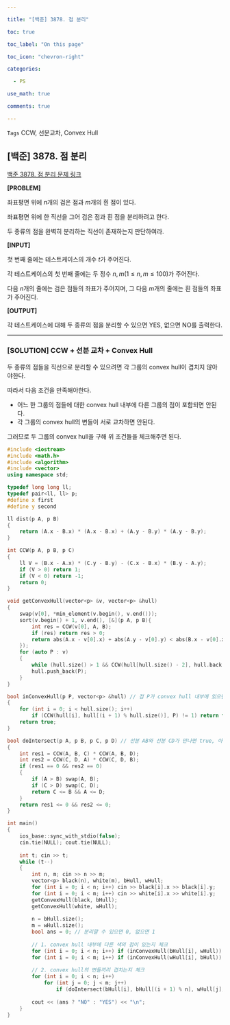```yaml
---

title: "[백준] 3878. 점 분리"

toc: true

toc_label: "On this page"

toc_icon: "chevron-right"

categories:

  - PS

use_math: true

comments: true

---
```


`Tags` CCW, 선분교차, Convex Hull

## [백준] 3878. 점 분리

[백준 3878. 점 분리 문제 링크](https://www.acmicpc.net/problem/3878)

**[PROBLEM]**

좌표평면 위에 $n$개의 검은 점과 $m$개의 흰 점이 있다.

좌표평면 위에 한 직선을 그어 검은 점과 흰 점을 분리하려고 한다.

두 종류의 점을 완벽히 분리하는 직선이 존재하는지 판단하여라.

**[INPUT]**

첫 번째 줄에는 테스트케이스의 개수 $t$가 주어진다.

각 테스트케이스의 첫 번째 줄에는 두 정수 $n, m$($1 \leq n, m \leq 100$)가 주어진다.

다음 $n$개의 줄에는 검은 점들의 좌표가 주어지며, 그 다음 $m$개의 줄에는 흰 점들의 좌표가 주어진다.

**[OUTPUT]**

각 테스트케이스에 대해 두 종류의 점을 분리할 수 있으면 YES, 없으면 NO를 출력한다.

---

### [SOLUTION] CCW + 선분 교차 + Convex Hull

두 종류의 점들을 직선으로 분리할 수 있으려면 각 그룹의 convex hull이 겹치지 않아야한다.

따라서 다음 조건을 만족해야한다.

- 어느 한 그룹의 점들에 대한 convex hull 내부에 다른 그룹의 점이 포함되면 안된다.
- 각 그룹의 convex hull의 변들이 서로 교차하면 안된다.

그러므로 두 그룹의 convex hull을 구해 위 조건들을 체크해주면 된다.

```cpp
#include <iostream>
#include <math.h>
#include <algorithm>
#include <vector>
using namespace std;

typedef long long ll;
typedef pair<ll, ll> p;
#define x first
#define y second

ll dist(p A, p B)
{
    return (A.x - B.x) * (A.x - B.x) + (A.y - B.y) * (A.y - B.y);
}

int CCW(p A, p B, p C)
{
    ll V = (B.x - A.x) * (C.y - B.y) - (C.x - B.x) * (B.y - A.y);
    if (V > 0) return 1;
    if (V < 0) return -1;
    return 0;
}

void getConvexHull(vector<p> &v, vector<p> &hull)
{
    swap(v[0], *min_element(v.begin(), v.end()));
    sort(v.begin() + 1, v.end(), [&](p A, p B){
        int res = CCW(v[0], A, B);
        if (res) return res > 0;
        return abs(A.x - v[0].x) + abs(A.y - v[0].y) < abs(B.x - v[0].x) + abs(B.y - v[0].y);
    });
    for (auto P : v)
    {
        while (hull.size() > 1 && CCW(hull[hull.size() - 2], hull.back(), P) != 1) hull.pop_back();
        hull.push_back(P);
    }
}

bool inConvexHull(p P, vector<p> &hull) // 점 P가 convex hull 내부에 있으면 true, 아니면 false를 반환하는 함수
{
    for (int i = 0; i < hull.size(); i++)
        if (CCW(hull[i], hull[(i + 1) % hull.size()], P) != 1) return false;
    return true;
}

bool doIntersect(p A, p B, p C, p D) // 선분 AB와 선분 CD가 만나면 true, 아니면 false를 반환하는 함수
{
    int res1 = CCW(A, B, C) * CCW(A, B, D);
    int res2 = CCW(C, D, A) * CCW(C, D, B);
    if (res1 == 0 && res2 == 0)
    {
        if (A > B) swap(A, B);
        if (C > D) swap(C, D);
        return C <= B && A <= D;
    }
    return res1 <= 0 && res2 <= 0;
} 

int main()
{
    ios_base::sync_with_stdio(false);
    cin.tie(NULL); cout.tie(NULL);
    
    int t; cin >> t;
    while (t--)
    {
        int n, m; cin >> n >> m;
        vector<p> black(n), white(m), bHull, wHull;
        for (int i = 0; i < n; i++) cin >> black[i].x >> black[i].y;
        for (int i = 0; i < m; i++) cin >> white[i].x >> white[i].y;
        getConvexHull(black, bHull);
        getConvexHull(white, wHull);
        
        n = bHull.size();
        m = wHull.size();
        bool ans = 0; // 분리할 수 있으면 0, 없으면 1
        
        // 1. convex hull 내부에 다른 색의 점이 있는지 체크
        for (int i = 0; i < n; i++) if (inConvexHull(bHull[i], wHull)) ans = 1;
        for (int i = 0; i < m; i++) if (inConvexHull(wHull[i], bHull)) ans = 1;
        
        // 2. convex hull의 변들끼리 겹치는지 체크
        for (int i = 0; i < n; i++)
            for (int j = 0; j < m; j++)
                if (doIntersect(bHull[i], bHull[(i + 1) % n], wHull[j], wHull[(j + 1) % m])) ans = 1;
        
        cout << (ans ? "NO" : "YES") << "\n";
    }
}
```
